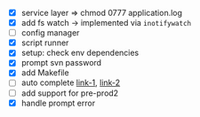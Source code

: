 * [x] service layer => chmod 0777 application.log
* [x] add fs watch -> implemented via `inotifywatch`
* [ ] config manager
* [x] script runner
* [x] setup: check env dependencies
* [x] prompt svn password
* [x] add Makefile
* [ ] auto complete [link-1](http://wikimatze.de/writing-zsh-completion-for-padrino/), [link-2](http://www.linux-mag.com/id/1106/)
* [ ] add support for pre-prod2
* [x] handle prompt error
